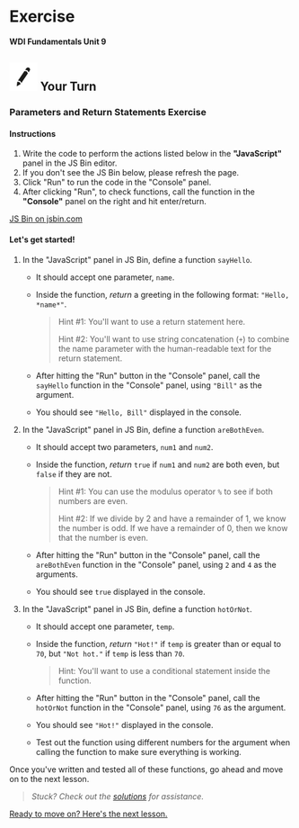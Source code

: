 # Exercise

**WDI Fundamentals Unit 9**

## ![Your Turn](../../.gitbook/assets/exercise%20%281%29.png) Your Turn

### Parameters and Return Statements Exercise

#### Instructions

1. Write the code to perform the actions listed below in the **"JavaScript"** panel in the JS Bin editor. 
2. If you don't see the JS Bin below, please refresh the page.
3. Click "Run" to run the code in the "Console" panel.
4. After clicking "Run", to check functions, call the function in the **"Console"** panel on the right and hit enter/return.

[JS Bin on jsbin.com](http://jsbin.com/gikuni/edit?js,console&height600)

#### Let's get started!

1. In the "JavaScript" panel in JS Bin, define a function `sayHello`.
   * It should accept one parameter, `name`.
   * Inside the function, _return_ a greeting in the following format: `"Hello, *name*"`.

     > Hint \#1: You'll want to use a return statement here.
     >
     > Hint \#2: You'll want to use string concatenation \(`+`\) to combine the name parameter with the human-readable text for the return statement.

   * After hitting the "Run" button in the "Console" panel, call the `sayHello` function in the "Console" panel, using `"Bill"` as the argument.
   * You should see `"Hello, Bill"` displayed in the console.
2. In the "JavaScript" panel in JS Bin, define a function `areBothEven`.
   * It should accept two parameters, `num1` and `num2`.
   * Inside the function, _return_ `true` if `num1` and `num2` are both even, but `false` if they are not.

     > Hint \#1: You can use the modulus operator `%` to see if both numbers are even.
     >
     > Hint \#2: If we divide by 2 and have a remainder of 1, we know the number is odd. If we have a remainder of 0, then we know that the number is even.

   * After hitting the "Run" button in the "Console" panel, call the `areBothEven` function in the "Console" panel, using `2` and `4` as the arguments.
   * You should see `true` displayed in the console.
3. In the "JavaScript" panel in JS Bin, define a function `hotOrNot`.
   * It should accept one parameter, `temp`.
   * Inside the function, _return_ `"Hot!"` if `temp` is greater than or equal to `70`, but `"Not hot."` if `temp` is less than `70`.

     > Hint: You'll want to use a conditional statement inside the function.

   * After hitting the "Run" button in the "Console" panel, call the `hotOrNot` function in the "Console" panel, using `76` as the argument.
   * You should see `"Hot!"` displayed in the console.
   * Test out the function using different numbers for the argument when calling the function to make sure everything is working.

Once you've written and tested all of these functions, go ahead and move on to the next lesson.

> _Stuck? Check out the_ [_solutions_](../../exercise-solutions.md#parameters-return-statements) _for assistance._

[Ready to move on? Here's the next lesson.](../scope/)

